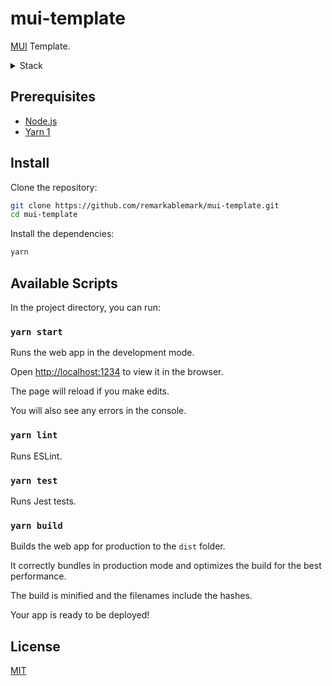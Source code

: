 # mui-template

[MUI](https://mui.com/) Template.

<details>
<summary>Stack</summary>

Libraries:

- [MUI](https://mui.com/)
- [React](https://reactjs.org/)

Tools:

- [Parcel](https://parceljs.org/)
- [ESLint](https://eslint.org/)

Testing:

- [Jest](https://jestjs.io/)

Language:

- [TypeScript](https://www.typescriptlang.org/)

</details>

## Prerequisites

- [Node.js](https://nodejs.org/en/download/)
- [Yarn 1](https://classic.yarnpkg.com/lang/en/)

## Install

Clone the repository:

```sh
git clone https://github.com/remarkablemark/mui-template.git
cd mui-template
```

Install the dependencies:

```sh
yarn
```

## Available Scripts

In the project directory, you can run:

### `yarn start`

Runs the web app in the development mode.

Open [http://localhost:1234](http://localhost:1234) to view it in the browser.

The page will reload if you make edits.

You will also see any errors in the console.

### `yarn lint`

Runs ESLint.

### `yarn test`

Runs Jest tests.

### `yarn build`

Builds the web app for production to the `dist` folder.

It correctly bundles in production mode and optimizes the build for the best performance.

The build is minified and the filenames include the hashes.

Your app is ready to be deployed!

## License

[MIT](LICENSE)

